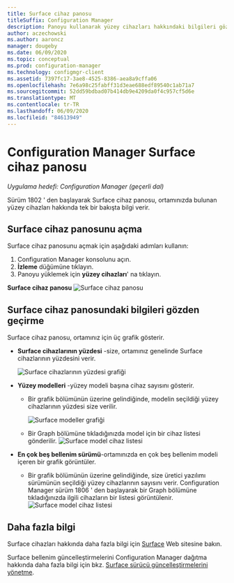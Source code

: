 ```yaml
---
title: Surface cihaz panosu
titleSuffix: Configuration Manager
description: Panoyu kullanarak yüzey cihazları hakkındaki bilgileri gözden geçirin.
author: aczechowski
ms.author: aaroncz
manager: dougeby
ms.date: 06/09/2020
ms.topic: conceptual
ms.prod: configuration-manager
ms.technology: configmgr-client
ms.assetid: 7397fc17-3ae8-4525-8386-aea8a9cffa06
ms.openlocfilehash: 7e6a98c25fabff31d3eae688edf89540c1ab71a7
ms.sourcegitcommit: 52dd59bdbad07b414db9e4209da0f4c957cf5d6e
ms.translationtype: MT
ms.contentlocale: tr-TR
ms.lasthandoff: 06/09/2020
ms.locfileid: "84613949"
---
```

# <a name="surface-device-dashboard-in-configuration-manager"></a>Configuration Manager Surface cihaz panosu

*Uygulama hedefi: Configuration Manager (geçerli dal)*

Sürüm 1802 ' den başlayarak Surface cihaz panosu, ortamınızda bulunan yüzey cihazları hakkında tek bir bakışta bilgi verir. <!--1355788-->

## <a name="open-the-surface-device-dashboard"></a>Surface cihaz panosunu açma

Surface cihaz panosunu açmak için aşağıdaki adımları kullanın: 

1. Configuration Manager konsolunu açın. 
2. **İzleme** düğümüne tıklayın. 
3. Panoyu yüklemek için **yüzey cihazları**' na tıklayın.

**Surface cihaz panosu** 
 ![ Surface cihaz panosu](media/Surface-device-dashboard.PNG)



## <a name="reviewing-information-in-the-surface-device-dashboard"></a>Surface cihaz panosundaki bilgileri gözden geçirme

Surface cihaz panosu, ortamınız için üç grafik gösterir. 

- **Surface cihazlarının yüzdesi** -size, ortamınız genelinde Surface cihazlarının yüzdesini verir.

    ![Surface cihazlarının yüzdesi grafiği](media/Percent-Surface-Devices.PNG)
- **Yüzey modelleri** -yüzey modeli başına cihaz sayısını gösterir. 
  - Bir grafik bölümünün üzerine gelindiğinde, modelin seçildiği yüzey cihazlarının yüzdesi size verilir. 

       ![Surface modeller grafiği](media/Surface-Models-Hover.PNG)
  - Bir Graph bölümüne tıkladığınızda model için bir cihaz listesi gönderilir. 
      ![Surface model cihaz listesi](media/Surface-Model-Device-List.PNG)

- **En çok beş bellenim sürümü**-ortamınızda en çok beş bellenim modeli içeren bir grafik görüntüler. 
  - Bir grafik bölümünün üzerine gelindiğinde, size üretici yazılımı sürümünün seçildiği yüzey cihazlarının sayısını verir. Configuration Manager sürüm 1806 ' den başlayarak bir Graph bölümüne tıkladığınızda ilgili cihazların bir listesi görüntülenir. <!--1358654-->
     ![Surface model cihaz listesi](media/Surface-Firmware-Hover.PNG)


## <a name="more-information"></a>Daha fazla bilgi

Surface cihazları hakkında daha fazla bilgi için [Surface](https://www.microsoft.com/surface) Web sitesine bakın.

Surface bellenim güncelleştirmelerini Configuration Manager dağıtma hakkında daha fazla bilgi için bkz. [Surface sürücü güncelleştirmelerini yönetme](../../../sum/deploy-use/surface-drivers.md).





